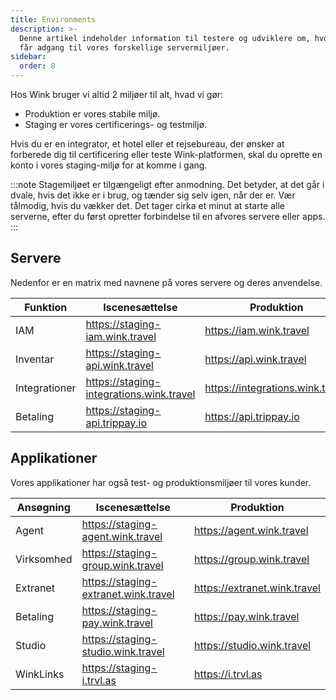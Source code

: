 ```yaml
---
title: Environments
description: >-
  Denne artikel indeholder information til testere og udviklere om, hvordan man
  får adgang til vores forskellige servermiljøer.
sidebar:
  order: 8
---
```

Hos Wink bruger vi altid 2 miljøer til alt, hvad vi gør:

* Produktion er vores stabile miljø.
* Staging er vores certificerings- og testmiljø.

Hvis du er en integrator, et hotel eller et rejsebureau, der ønsker at forberede dig til certificering eller teste Wink-platformen, skal du oprette en konto i vores staging-miljø for at komme i gang.

:::note
Stagemiljøet er tilgængeligt efter anmodning. Det betyder, at det går i dvale, hvis det ikke er i brug, og tænder sig selv igen, når der er. Vær tålmodig, hvis du vækker det. Det tager cirka et minut at starte alle serverne, efter du først opretter forbindelse til en af ​​vores servere eller apps.
:::

## Servere

Nedenfor er en matrix med navnene på vores servere og deres anvendelse.

| Funktion | Iscenesættelse | Produktion
| ------- | ------- | ---------- |
| IAM | https://staging-iam.wink.travel | https://iam.wink.travel |
| Inventar | https://staging-api.wink.travel | https://api.wink.travel |
| Integrationer | https://staging-integrations.wink.travel | https://integrations.wink.travel |
| Betaling | https://staging-api.trippay.io | https://api.trippay.io |

## Applikationer

Vores applikationer har også test- og produktionsmiljøer til vores kunder.

| Ansøgning | Iscenesættelse | Produktion
| ------- | ------- | ---------- |
| Agent | https://staging-agent.wink.travel | https://agent.wink.travel |
| Virksomhed | https://staging-group.wink.travel | https://group.wink.travel |
| Extranet | https://staging-extranet.wink.travel | https://extranet.wink.travel |
| Betaling | https://staging-pay.wink.travel | https://pay.wink.travel |
| Studio | https://staging-studio.wink.travel | https://studio.wink.travel |
| WinkLinks | https://staging-i.trvl.as | https://i.trvl.as |

